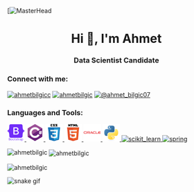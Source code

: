 [![MasterHead](http://builtin.com/sites/www.builtin.com/files/styles/ckeditor_optimize/public/inline-images/Data%20Science%201600x800.jpg)
<h1 align="center">Hi 👋, I'm Ahmet</h1>
<h3 align="center">Data Scientist Candidate</h3>

<h3 align="left">Connect with me:</h3>
<p align="left">
<a href="https://linkedin.com/in/ahmetbilgicc" target="blank"><img align="center" src="https://raw.githubusercontent.com/rahuldkjain/github-profile-readme-generator/master/src/images/icons/Social/linked-in-alt.svg" alt="ahmetbilgicc" height="30" width="40" /></a>
<a href="https://kaggle.com/ahmetbilgic" target="blank"><img align="center" src="https://raw.githubusercontent.com/rahuldkjain/github-profile-readme-generator/master/src/images/icons/Social/kaggle.svg" alt="ahmetbilgic" height="30" width="40" /></a>
<a href="https://medium.com/@ahmet_bilgic07" target="blank"><img align="center" src="https://raw.githubusercontent.com/rahuldkjain/github-profile-readme-generator/master/src/images/icons/Social/medium.svg" alt="@ahmet_bilgic07" height="30" width="40" /></a>
</p>

<h3 align="left">Languages and Tools:</h3>
<p align="left"> <a href="https://getbootstrap.com" target="_blank" rel="noreferrer"> <img src="https://raw.githubusercontent.com/devicons/devicon/master/icons/bootstrap/bootstrap-plain-wordmark.svg" alt="bootstrap" width="40" height="40"/> </a> <a href="https://www.w3schools.com/cs/" target="_blank" rel="noreferrer"> <img src="https://raw.githubusercontent.com/devicons/devicon/master/icons/csharp/csharp-original.svg" alt="csharp" width="40" height="40"/> </a> <a href="https://www.w3schools.com/css/" target="_blank" rel="noreferrer"> <img src="https://raw.githubusercontent.com/devicons/devicon/master/icons/css3/css3-original-wordmark.svg" alt="css3" width="40" height="40"/> </a> <a href="https://www.w3.org/html/" target="_blank" rel="noreferrer"> <img src="https://raw.githubusercontent.com/devicons/devicon/master/icons/html5/html5-original-wordmark.svg" alt="html5" width="40" height="40"/> </a> <a href="https://www.oracle.com/" target="_blank" rel="noreferrer"> <img src="https://raw.githubusercontent.com/devicons/devicon/master/icons/oracle/oracle-original.svg" alt="oracle" width="40" height="40"/> </a> <a href="https://www.python.org" target="_blank" rel="noreferrer"> <img src="https://raw.githubusercontent.com/devicons/devicon/master/icons/python/python-original.svg" alt="python" width="40" height="40"/> </a> <a href="https://scikit-learn.org/" target="_blank" rel="noreferrer"> <img src="https://upload.wikimedia.org/wikipedia/commons/0/05/Scikit_learn_logo_small.svg" alt="scikit_learn" width="40" height="40"/> </a> <a href="https://spring.io/" target="_blank" rel="noreferrer"> <img src="https://www.vectorlogo.zone/logos/springio/springio-icon.svg" alt="spring" width="40" height="40"/> </a> </p>

<p><img align="left" src="https://github-readme-stats.vercel.app/api/top-langs?username=ahmetbilgic&show_icons=true&locale=en&layout=compact" alt="ahmetbilgic" /></p>

<p>&nbsp;<img align="center" src="https://github-readme-stats.vercel.app/api?username=ahmetbilgic&show_icons=true&locale=en" alt="ahmetbilgic" /></p>

<p><img align="center" src="https://github-readme-streak-stats.herokuapp.com/?user=ahmetbilgic&" alt="ahmetbilgic" /></p>


![snake gif](https://github.com/ahmetbilgic/ahmetbilgic/blob/output/github-contribution-grid-snake.gif)

